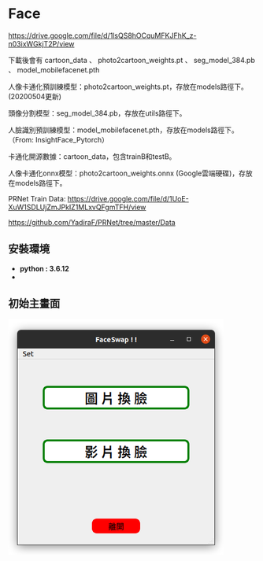 # Face
https://drive.google.com/file/d/1lsQS8hOCquMFKJFhK_z-n03ixWGkjT2P/view

下載後會有 cartoon_data 、 photo2cartoon_weights.pt 、 seg_model_384.pb 、 model_mobilefacenet.pth 

人像卡通化預訓練模型：photo2cartoon_weights.pt，存放在models路徑下。(20200504更新)

頭像分割模型：seg_model_384.pb，存放在utils路徑下。

人臉識別預訓練模型：model_mobilefacenet.pth，存放在models路徑下。（From: InsightFace_Pytorch）

卡通化開源數據：cartoon_data，包含trainB和testB。

人像卡通化onnx模型：photo2cartoon_weights.onnx (Google雲端硬碟)，存放在models路徑下。

PRNet Train Data:
https://drive.google.com/file/d/1UoE-XuW1SDLUjZmJPkIZ1MLxvQFgmTFH/view

https://github.com/YadiraF/PRNet/tree/master/Data

## 安裝環境
* **python : 3.6.12**
* 

## 初始主畫面

![](./Doc/main.png)